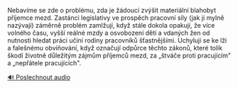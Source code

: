 
Nebavíme se zde o problému, zda je žádoucí zvýšit materiální blahobyt příjemce mezd. Zastánci legislativy ve prospěch pracovní síly (jak ji mylně nazývají) záměrně problém zamlžují, když stále dokola opakují, že více volného času, vyšší reálné mzdy a osvobození dětí a vdaných žen od nutnosti hledat práci učiní rodiny pracovníků šťastnějšími. Uchylují se ke lži a falešnému obviňování, když označují odpůrce těchto zákonů, které tolik škodí životně důležitým zájmům příjemců mezd, za „štváče proti pracujícím" a „nepřátele pracujících".

[🔊 Poslechnout audio](/data/7-paragraphs/audio/chapter_147/para_009-Nebavme-se-zde-o-problmu-zda-je-douc-zvit.mp3)
